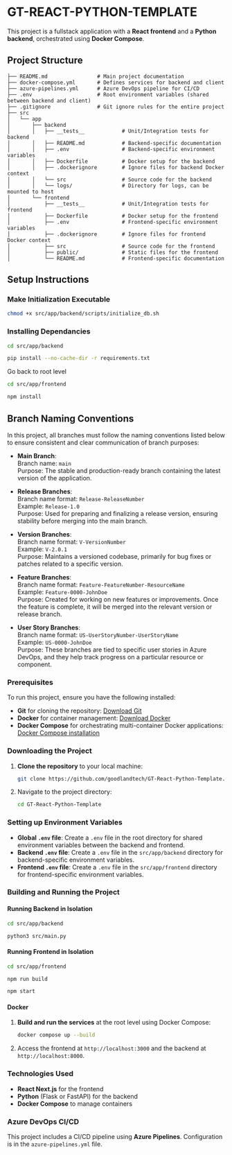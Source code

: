 
# GT-REACT-PYTHON-TEMPLATE

This project is a fullstack application with a **React frontend** and a **Python backend**, orchestrated using **Docker Compose**.

## Project Structure

```
├── README.md                # Main project documentation
├── docker-compose.yml       # Defines services for backend and client
├── azure-pipelines.yml      # Azure DevOps pipeline for CI/CD
├── .env                     # Root environment variables (shared between backend and client)
├── .gitignore               # Git ignore rules for the entire project
├── src
│   └── app
│       ├── backend
│       │   ├── __tests__            # Unit/Integration tests for backend
│       │   ├── README.md            # Backend-specific documentation
│       │   ├── .env                 # Backend-specific environment variables
│       │   ├── Dockerfile           # Docker setup for the backend
│       │   ├── .dockerignore        # Ignore files for backend Docker context
│       │   └── src                  # Source code for the backend
│       │   └── logs/                # Directory for logs, can be mounted to host
│       └── frontend
│           ├── __tests__            # Unit/Integration tests for frontend
│           ├── Dockerfile           # Docker setup for the frontend
│           ├── .env                 # Frontend-specific environment variables
│           ├── .dockerignore        # Ignore files for frontend Docker context
│           ├── src                  # Source code for the frontend
│           ├── public/              # Static files for the frontend
│           └── README.md            # Frontend-specific documentation
```

## Setup Instructions

### Make Initialization Executable
  ```bash
  chmod +x src/app/backend/scripts/initialize_db.sh
  ```

### Installing Dependancies
  ```bash
  cd src/app/backend
  ```
  ```bash
  pip install --no-cache-dir -r requirements.txt
  ```
  Go back to root level
  ```bash
  cd src/app/frontend
  ```
  ```bash
  npm install
  ```



## Branch Naming Conventions

In this project, all branches must follow the naming conventions listed below to ensure consistent and clear communication of branch purposes:

- **Main Branch**:  
  Branch name: `main`  
  Purpose: The stable and production-ready branch containing the latest version of the application.

- **Release Branches**:  
  Branch name format: `Release-ReleaseNumber`  
  Example: `Release-1.0`  
  Purpose: Used for preparing and finalizing a release version, ensuring stability before merging into the main branch.

- **Version Branches**:  
  Branch name format: `V-VersionNumber`  
  Example: `V-2.0.1`  
  Purpose: Maintains a versioned codebase, primarily for bug fixes or patches related to a specific version.

- **Feature Branches**:  
  Branch name format: `Feature-FeatureNumber-ResourceName`  
  Example: `Feature-0000-JohnDoe`  
  Purpose: Created for working on new features or improvements. Once the feature is complete, it will be merged into the relevant version or release branch.

- **User Story Branches**:  
  Branch name format: `US-UserStoryNumber-UserStoryName`  
  Example: `US-0000-JohnDoe`  
  Purpose: These branches are tied to specific user stories in Azure DevOps, and they help track progress on a particular resource or component.


### Prerequisites

To run this project, ensure you have the following installed:

- **Git** for cloning the repository: [Download Git](https://git-scm.com/downloads)
- **Docker** for container management: [Download Docker](https://www.docker.com/get-started)
- **Docker Compose** for orchestrating multi-container Docker applications: [Docker Compose installation](https://docs.docker.com/compose/install/)

### Downloading the Project

1. **Clone the repository** to your local machine:
   ```bash
   git clone https://github.com/goodlandtech/GT-React-Python-Template.git
   ```

2. Navigate to the project directory:
   ```bash
   cd GT-React-Python-Template
   ```

### Setting up Environment Variables

- **Global `.env` file**: Create a `.env` file in the root directory for shared environment variables between the backend and frontend.
- **Backend `.env` file**: Create a `.env` file in the `src/app/backend` directory for backend-specific environment variables.
- **Frontend `.env` file**: Create a `.env` file in the `src/app/frontend` directory for frontend-specific environment variables.

### Building and Running the Project

#### Running Backend in Isolation
  ```bash
  cd src/app/backend
  ```
  ```bash
  python3 src/main.py
  ```

#### Running Frontend in Isolation
  ```bash
  cd src/app/frontend
  ```
  ```bash
  npm run build 
  ```
  ```bash
  npm start
  ```
#### Docker

1. **Build and run the services** at the root level using Docker Compose:
   ```bash
   docker compose up --build
   ```

2. Access the frontend at `http://localhost:3000` and the backend at `http://localhost:8000`.

### Technologies Used

- **React Next.js** for the frontend
- **Python** (Flask or FastAPI) for the backend
- **Docker Compose** to manage containers

### Azure DevOps CI/CD

This project includes a CI/CD pipeline using **Azure Pipelines**. Configuration is in the `azure-pipelines.yml` file.

